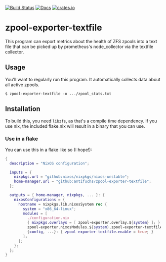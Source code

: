 [![Build Status](https://circleci.com/gh/antifuchs/zpool-exporter-textfile.svg?style=svg)](https://circleci.com/gh/antifuchs/zpool-exporter-textfile) [![Docs](https://docs.rs/zpool-exporter-textfile/badge.svg)](https://docs.rs/zpool-exporter-textfile/) [![crates.io](https://img.shields.io/crates/v/zpool-exporter-textfile.svg)](https://crates.io/crates/zpool-exporter-textfile)

# zpool-exporter-textfile

This program can export metrics about the health of ZFS zpools into a text file that can be picked up by prometheus's node_collector via the textfile collector.

## Usage

You'll want to regularly run this program. It automatically collects data about all active zpools.

```
$ zpool-exporter-textfile -o .../zpool_stats.txt
```

## Installation

To build this, you need `libzfs`, as that's a compile time dependency. If you use nix, the included flake.nix will result in a binary that you can use.

### Use in a flake

You can use this in a flake like so (I hope!):

```nix
{
  description = "NixOS configuration";

  inputs = {
    nixpkgs.url = "github:nixos/nixpkgs/nixos-unstable";
    home-manager.url = "github:antifuchs/zpool-exporter-textfile";
  };

  outputs = { home-manager, nixpkgs, ... }: {
    nixosConfigurations = {
      hostname = nixpkgs.lib.nixosSystem rec {
        system = "x86_64-linux";
        modules = [
          ./configuration.nix
          { nixpkgs.overlays = [ zpool-exporter.overlay.${system} ]; }
          zpool-exporter.nixosModules.${system}.zpool-exporter-textfile
          {config, ...}: { zpool-exporter-textfile.enable = true; }
        ];
      };
    };
  };
}
```
